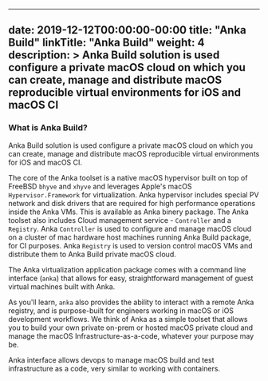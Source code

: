 
---
date: 2019-12-12T00:00:00-00:00
title: "Anka Build"
linkTitle: "Anka Build"
weight: 4
description: >
  Anka Build solution is used configure a private macOS cloud on which you can create, manage and distribute macOS reproducible virtual environments for iOS and macOS CI
---

###  What is Anka Build?
Anka Build solution is used configure a private macOS cloud on which you can create, manage and distribute macOS reproducible virtual environments for iOS and macOS CI.

The core of the Anka toolset is a native macOS hypervisor built on top of FreeBSD `bhyve` and `xhyve` and leverages Apple's macOS `Hypervisor.Framework` for virtualization. Anka hypervisor includes special PV network and disk drivers that are required for high performance operations inside the Anka VMs. This is available as Anka binery package. The Anka toolset also includes Cloud management service - `Controller` and a `Registry`. Anka `Controller` is used to configure and manage macOS cloud on a cluster of mac hardware host machines running Anka Build package, for CI purposes. Anka `Registry` is used to version control macOS VMs and distribute them to Anka Build private macOS cloud.

The Anka virtualization application package comes with a command line interface (`anka`) that allows for easy, straightforward management of guest virtual machines built with Anka.

As you'll learn, `anka` also provides the ability to interact with a remote Anka registry, and is purpose-built for engineers working in macOS or iOS development workflows. We think of Anka as a simple toolset that allows you to build your own private on-prem or hosted macOS private cloud and manage the macOS Infrastructure-as-a-code, whatever your purpose may be.

Anka interface allows devops to manage macOS build and test infrastructure as a code, very similar to working with containers.




